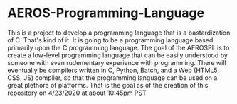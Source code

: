 # AEROS-Programming-Language
This is a project to develop a programming language that is a bastardization of C. That's kind of it. It is going to be a programming language based primarily upon the C programming language. The goal of the AEROSPL is to create a low-level programming language that can be easily understood by someone with even rudementary experience with programming. There will eventually be compilers written in C, Python, Batch, and a Web (HTML5, CSS, JS) compiler, so that the programming language can be used on a great plethora of platforms. That is the goal as of the creation of this repository on 4/23/2020 at about 10:45pm PST
